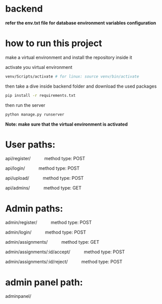 # backend

**refer the env.txt file for database environment variables configuration**

# how to run this project
make a virtual environment and install the repository inside it

activate you virtual environment
```bash
venv/Scripts/activate # for linux: source venv/bin/activate
```

then take a dive inside backend folder and download the used packages
```bash
pip install -r requirements.txt
```

then run the server

```bash
python manage.py runserver
```
**Note: make sure that the virtual environment is activated**

# User paths:

api/register/&nbsp; &nbsp; &nbsp; &nbsp; &nbsp; &nbsp;method type: POST

api/login/&nbsp; &nbsp; &nbsp; &nbsp; &nbsp; &nbsp;method type: POST

api/upload/&nbsp; &nbsp; &nbsp; &nbsp; &nbsp; &nbsp;method type: POST

api/admins/&nbsp; &nbsp; &nbsp; &nbsp; &nbsp; &nbsp;method type: GET


# Admin paths:

admin/register/&nbsp; &nbsp; &nbsp; &nbsp; &nbsp; &nbsp;method type: POST

admin/login/&nbsp; &nbsp; &nbsp; &nbsp; &nbsp; &nbsp;method type: POST

admin/assignments/&nbsp; &nbsp; &nbsp; &nbsp; &nbsp; &nbsp;method type: GET

admin/assignments/:id/accept/&nbsp; &nbsp; &nbsp; &nbsp; &nbsp; &nbsp;method type: POST

admin/assignments/:id/reject/&nbsp; &nbsp; &nbsp; &nbsp; &nbsp; &nbsp;method type: POST


# admin panel path: 

adminpanel/
